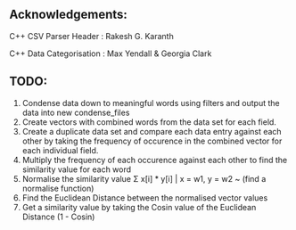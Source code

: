 
Acknowledgements:
------
C++ CSV Parser Header       : Rakesh G. Karanth

C++ Data Categorisation     : Max Yendall & Georgia Clark

TODO:
------
1. Condense data down to meaningful words using filters and output the data into new condense_files
2. Create vectors with combined words from the data set for each field.
3. Create a duplicate data set and compare each data entry against each other by taking the frequency of occurence in the combined vector for each individual field.
4. Multiply the frequency of each occurence against each other to find the similarity value for each word
5. Normalise the similarity value Σ x[i] * y[i] | x = w1, y = w2 ~ (find a normalise function)
6. Find the Euclidean Distance between the normalised vector values
7. Get a similarity value by taking the Cosin value of the Euclidean Distance (1 - Cosin)